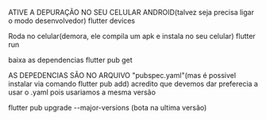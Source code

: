
ATIVE A DEPURAÇÃO NO SEU CELULAR ANDROID(talvez seja precisa ligar o modo desenvolvedor)
flutter devices

Roda no celular(demora, ele compila um apk e instala no seu celular)
flutter run

baixa as dependencias
flutter pub get

AS DEPEDENCIAS SÂO NO ARQUIVO "pubspec.yaml"(mas é possivel instalar via comando flutter pub add)
acredito que devemos dar preferecia a usar o .yaml pois usariamos a mesma versão

flutter pub upgrade --major-versions
(bota na ultima versão)